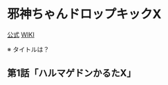 # 邪神ちゃんドロップキックX

[公式](http://jashinchan.com/) 
[WIKI](https://ja.wikipedia.org/wiki/%E9%82%AA%E7%A5%9E%E3%81%A1%E3%82%83%E3%82%93%E3%83%89%E3%83%AD%E3%83%83%E3%83%97%E3%82%AD%E3%83%83%E3%82%AF) 

※ タイトルは？

## 第1話「ハルマゲドンかるたX」
